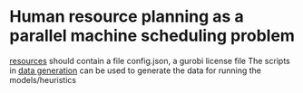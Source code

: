 # Human resource planning as a parallel machine scheduling problem 
[resources](resources/) should contain a file config.json, a gurobi license file
The scripts in [data generation](data_generation/) can be used to generate the data for running the models/heuristics
